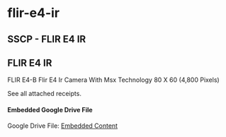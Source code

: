 # flir-e4-ir

## SSCP - FLIR E4 IR

## FLIR E4 IR

FLIR E4-B Flir E4 Ir Camera With Msx Technology 80 X 60 (4,800 Pixels)

See all attached receipts.&#x20;

#### Embedded Google Drive File

Google Drive File: [Embedded Content](https://drive.google.com/embeddedfolderview?id=1Tol1jOHt7FmYu8GEbLMccYeHO-JES4eg#list)

